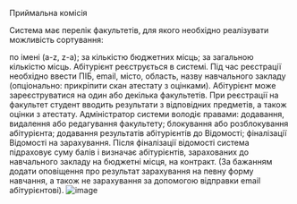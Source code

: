 Приймальна комісія

Система має перелік факультетів, для якого необхідно реалізувати можливість сортування:

по імені (a-z, z-a);
за кількістю бюджетних місць;
за загальною кількістю місць. Абітурієнт реєструється в системі. Під час реєстрації необхідно ввести ПІБ, email, місто, область, назву навчального закладу (опціонально: прикріпити скан атестату з оцінками). Абітурієнт може зареєструватися на один або декілька факультетів.
При реєстрації на факультет студент вводить результати з відповідних предметів, а також оцінки з атестату. Адміністратор системи володіє правами:
додавання, видалення або редагування факультету;
блокування або розблокування абітурієнта;
додавання результатів абітурієнтів до Відомості;
фіналізації Відомості на зарахування. Після фіналізації відомості система підраховує суму балів і визначає абітурієнтів, зарахованих до навчального закладу на бюджетні місця, на контракт. (За бажанням додати оповіщення про результат зарахування на певну форму навчання, а також не зарахування за допомогою відправки email абітурієнтові).
![image](https://user-images.githubusercontent.com/56607745/144619004-048c72e6-000e-484e-a783-7f4db97c2ba5.png)
